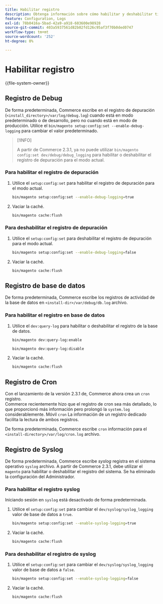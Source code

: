 ```yaml
---
title: Habilitar registro
description: Obtenga información sobre cómo habilitar y deshabilitar tipos de registro.
feature: Configuration, Logs
exl-id: 78b0416a-5bad-42a9-a918-603600e98928
source-git-commit: 403a5937561d82b02fd126c95af3f70b0ded0747
workflow-type: tm+mt
source-wordcount: '252'
ht-degree: 0%

---
```


# Habilitar registro

{{file-system-owner}}

## Registro de Debug

De forma predeterminada, Commerce escribe en el registro de depuración (`<install_directory>/var/log/debug.log`) cuando está en modo predeterminado o de desarrollo, pero no cuando está en modo de producción. Utilice el `bin/magento setup:config:set --enable-debug-logging` para cambiar el valor predeterminado.

>[!INFO]
>
>A partir de Commerce 2.3.1, ya no puede utilizar `bin/magento config:set dev/debug/debug_logging` para habilitar o deshabilitar el registro de depuración para el modo actual.

### Para habilitar el registro de depuración

1. Utilice el `setup:config:set` para habilitar el registro de depuración para el modo actual.

   ```bash
   bin/magento setup:config:set --enable-debug-logging=true
   ```

1. Vaciar la caché.

   ```bash
   bin/magento cache:flush
   ```

### Para deshabilitar el registro de depuración

1. Utilice el `setup:config:set` para deshabilitar el registro de depuración para el modo actual.

   ```bash
   bin/magento setup:config:set --enable-debug-logging=false
   ```

1. Vaciar la caché.

   ```bash
   bin/magento cache:flush
   ```

## Registro de base de datos

De forma predeterminada, Commerce escribe los registros de actividad de la base de datos en `<install-dir>/var/debug/db.log` archivo.

### Para habilitar el registro en base de datos

1. Utilice el `dev:query-log` para habilitar o deshabilitar el registro de la base de datos.

   ```bash
   bin/magento dev:query-log:enable
   ```

   ```bash
   bin/magento dev:query-log:disable
   ```

1. Vaciar la caché.

   ```bash
   bin/magento cache:flush
   ```

## Registro de Cron

Con el lanzamiento de la versión 2.3.1 de, Commerce ahora crea un `cron` registro. \
Commerce recientemente hizo que el registro de cron sea más detallado, lo que proporcionó más información pero prolongó la `system.log` considerablemente.
Móvil `cron` La información de un registro dedicado facilita la lectura de ambos registros.

De forma predeterminada, Commerce escribe `cron` información para el `<install-directory>/var/log/cron.log` archivo.

## Registro de Syslog

De forma predeterminada, Commerce escribe _syslog_ registra en el sistema operativo `syslog` archivo.
A partir de Commerce 2.3.1, debe utilizar el `magento` para habilitar o deshabilitar el registro del sistema.
Se ha eliminado la configuración del Administrador.

### Para habilitar el registro syslog

Iniciando sesión en `syslog` está desactivado de forma predeterminada.

1. Utilice el `setup:config:set` para cambiar el `dev/syslog/syslog_logging` valor de base de datos a `true`.

   ```bash
   bin/magento setup:config:set --enable-syslog-logging=true
   ```

1. Vaciar la caché.

   ```bash
   bin/magento cache:flush
   ```

### Para deshabilitar el registro de syslog

1. Utilice el `setup:config:set` para cambiar el `dev/syslog/syslog_logging` valor de base de datos a `false`.

   ```bash
   bin/magento setup:config:set --enable-syslog-logging=false
   ```

1. Vaciar la caché.

   ```bash
   bin/magento cache:flush
   ```
